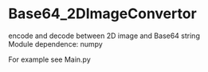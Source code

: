 # Base64_2DImageConvertor
encode and decode between 2D image and Base64 string  
Module dependence: numpy

For example see Main.py
